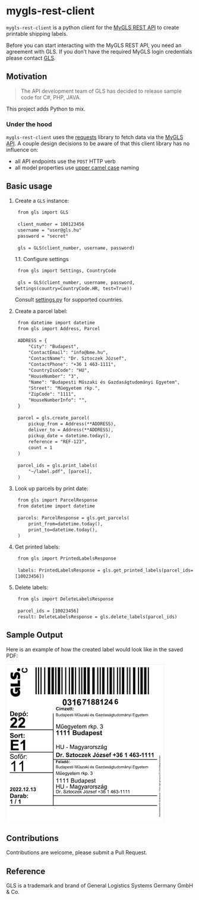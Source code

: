 # mygls-rest-client
 
 `mygls-rest-client` is a python client for the [MyGLS REST API](https://api.mygls.hu/index_en.html) to create printable shipping labels.

Before you can start interacting with the MyGLS REST API, you need an agreement with GLS. If you
don’t have the required MyGLS login credentials please contact [GLS](https://gls-group.eu/GROUP/en/home).


## Motivation

> The API development team of GLS has decided to release sample code for C#, PHP, JAVA. 

This project adds Python to mix. 

### Under the hood

`mygls-rest-client` uses the [requests](https://github.com/psf/requests) library to fetch data via the [MyGLS API](https://api.mygls.hu/index_en.html). A couple design decisions to be aware of that this client library has no influence on:
- all API endpoints use the `POST` HTTP verb
- all model properties use [upper camel case](https://wiki.c2.com/?UpperCamelCase) naming

## Basic usage

1. Create a `GLS` instance:

        from gls import GLS

        client_number = 100123456
        username = "user@gls.hu"
        password = "secret"
        
        gls = GLS(client_number, username, password)

    1.1. Configure settings

        from gls import Settings, CountryCode

        gls = GLS(client_number, username, password, Settings(country=CountryCode.HR, test=True))

    Consult [settings.py](gls/settings.py) for supported countries.

1. Create a parcel label:

        from datetime import datetime
        from gls import Address, Parcel

        ADDRESS = {
            "City": "Budapest",
            "ContactEmail": "info@bme.hu",
            "ContactName": "Dr. Sztoczek József",
            "ContactPhone": "+36 1 463-1111",
            "CountryIsoCode": "HU",
            "HouseNumber": "3",
            "Name": "Budapesti Műszaki és Gazdaságtudományi Egyetem",
            "Street": "Műegyetem rkp.",
            "ZipCode": "1111",
            "HouseNumberInfo": "",
        }

        parcel = gls.create_parcel(
            pickup_from = Address(**ADDRESS),
            deliver_to = Address(**ADDRESS),
            pickup_date = datetime.today(),
            reference = "REF-123",
            count = 1
        )

        parcel_ids = gls.print_labels(
            "~/label.pdf", [parcel],
        )

1. Look up parcels by print date:

        from gls import ParcelResponse
        from datetime import datetime

        parcels: ParcelResponse = gls.get_parcels(
            print_from=datetime.today(),
            print_to=datetime.today(),
        )

1. Get printed labels:

        from gls import PrintedLabelsResponse

        labels: PrintedLabelsResponse = gls.get_printed_labels(parcel_ids=[10023456])

1. Delete labels:

        from gls import DeleteLabelsResponse

        parcel_ids = [10023456]
        result: DeleteLabelsResponse = gls.delete_labels(parcel_ids)


## Sample Output

Here is an example of how the created label would look like in the saved PDF:

![Label](https://github.com/adamkornafeld/mygls-python/blob/main/parcel.png?raw=true)


## Contributions

Contributions are welcome, please submit a Pull Request.

## Reference

GLS is a trademark and brand of General Logistics Systems Germany GmbH & Co.
